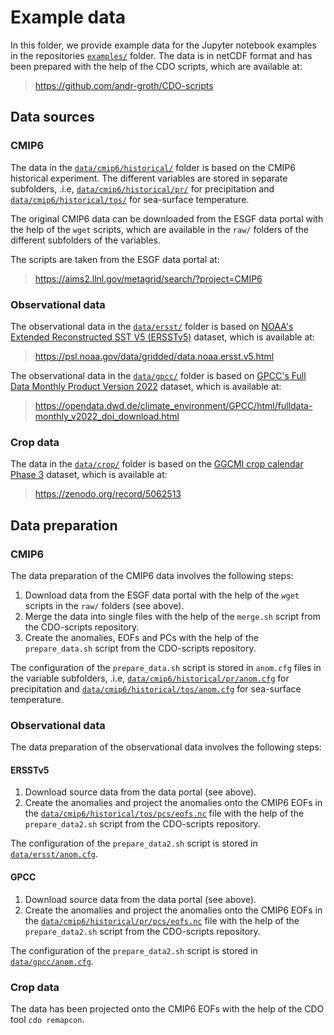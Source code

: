 # Example data

In this folder, we provide example data for the Jupyter notebook examples in the repositories [`examples/`](/examples/) folder. The data is in netCDF format and has been prepared with the help of the CDO scripts, which are available at:

> https://github.com/andr-groth/CDO-scripts

## Data sources

### CMIP6

The data in the [`data/cmip6/historical/`](/data/cmip6/historical/) folder is based on the CMIP6 historical experiment. The different variables are stored in separate subfolders, .i.e, [`data/cmip6/historical/pr/`](/data/cmip6/historical/pr/) for precipitation and [`data/cmip6/historical/tos/`](/data/cmip6/historical/tos/) for sea-surface temperature.

The original CMIP6 data can be downloaded from the ESGF data portal with the help of the `wget` scripts, which are available in the `raw/` folders of the different subfolders of the variables.

The scripts are taken from the ESGF data portal at:

> https://aims2.llnl.gov/metagrid/search/?project=CMIP6


### Observational data

The observational data in the [`data/ersst/`](/data/ersst/) folder is based on [NOAA's Extended Reconstructed SST V5 (ERSSTv5)](https://doi.org/10.1175/jcli-d-16-0836.1) dataset, which is available at:

> https://psl.noaa.gov/data/gridded/data.noaa.ersst.v5.html

The observational data in the [`data/gpcc/`](/data/gpcc/) folder is based on [GPCC's Full Data Monthly Product Version 2022](http://dx.doi.org/10.5676/DWD_GPCC/FD_M_V2022_100) dataset, which is available at:

> https://opendata.dwd.de/climate_environment/GPCC/html/fulldata-monthly_v2022_doi_download.html

### Crop data

The data in the [`data/crop/`](/data/crop/) folder is based on the [GGCMI crop calendar Phase 3](https://doi.org/10.1038/s43016-021-00400-y) dataset, which is available at:

> https://zenodo.org/record/5062513

## Data preparation

### CMIP6

The data preparation of the CMIP6 data involves the following steps:

1. Download data from the ESGF data portal with the help of the `wget` scripts in the `raw/` folders (see above).
2. Merge the data into single files with the help of the `merge.sh` script from the CDO-scripts repository.
3. Create the anomalies, EOFs and PCs with the help of the `prepare_data.sh` script from the CDO-scripts repository.

The configuration of the `prepare_data.sh` script is stored in `anom.cfg` files in the variable subfolders, .i.e, [`data/cmip6/historical/pr/anom.cfg`](/data/cmip6/historical/pr/anom.cfg) for precipitation and [`data/cmip6/historical/tos/anom.cfg`](/data/cmip6/historical/tos/anom.cfg) for sea-surface temperature.

### Observational data

The data preparation of the observational data involves the following steps:

#### ERSSTv5
1. Download source data from the data portal (see above).
2. Create the anomalies and project the anomalies onto the CMIP6 EOFs in the [`data/cmip6/historical/tos/pcs/eofs.nc`](/data/cmip6/historical/tos/pcs/eofs.nc) file with the help of the `prepare_data2.sh` script from the CDO-scripts repository.

The configuration of the `prepare_data2.sh` script is stored in [`data/ersst/anom.cfg`](/data/ersst/anom.cfg).

#### GPCC
1. Download source data from the data portal (see above).
2. Create the anomalies and project the anomalies onto the CMIP6 EOFs in the [`data/cmip6/historical/pr/pcs/eofs.nc`](/data/cmip6/historical/pr/pcs/eofs.nc) file with the help of the `prepare_data2.sh` script from the CDO-scripts repository.

The configuration of the `prepare_data2.sh` script is stored in [`data/gpcc/anom.cfg`](/data/gpcc/anom.cfg).

### Crop data

The data has been projected onto the CMIP6 EOFs with the help of the CDO tool `cdo remapcon`.
